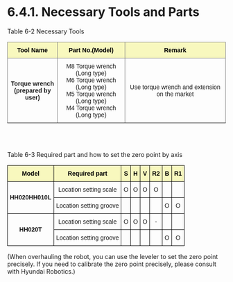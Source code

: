 ﻿# 6.4.1. Necessary Tools and Parts

Table 6-2 Necessary Tools
<style type="text/css">
.tg  {border-collapse:collapse;border-spacing:0;}
.tg td{border-color:black;border-style:solid;border-width:1px;font-family:Arial, sans-serif;font-size:14px;
  overflow:hidden;padding:10px 5px;word-break:normal;}
.tg th{border-color:black;border-style:solid;border-width:1px;font-family:Arial, sans-serif;font-size:14px;
  font-weight:normal;overflow:hidden;padding:10px 5px;word-break:normal;}
.tg .tg-9wq8{border-color:inherit;text-align:center;vertical-align:middle}
.tg .tg-c3xd{background-color:#f8f8be;border-color:inherit;color:#000000;font-weight:bold;text-align:center;vertical-align:middle}
.tg .tg-uzvj{border-color:inherit;font-weight:bold;text-align:center;vertical-align:middle}
</style>
<table class="tg">
<thead>
  <tr>
    <th class="tg-c3xd">Tool Name</th>
    <th class="tg-c3xd">Part No.(Model)</th>
    <th class="tg-c3xd">Remark</th>
  </tr>
</thead>
<tbody>
  <tr>
    <td class="tg-uzvj">Torque wrench<br>(prepared by user)</td>
    <td class="tg-9wq8">M8 Torque wrench (Long type)<br>M6 Torque wrench (Long type)<br>M5 Torque wrench (Long type)<br>M4 Torque wrench (Long type)</td>
    <td class="tg-9wq8">Use torque wrench and extension on the market</td>
  </tr>
</tbody>
</table>

<br></br>

Table 6-3 Required part and how to set the zero point by axis
<style type="text/css">
.tg  {border-collapse:collapse;border-spacing:0;}
.tg td{border-color:black;border-style:solid;border-width:1px;font-family:Arial, sans-serif;font-size:14px;
  overflow:hidden;padding:10px 5px;word-break:normal;}
.tg th{border-color:black;border-style:solid;border-width:1px;font-family:Arial, sans-serif;font-size:14px;
  font-weight:normal;overflow:hidden;padding:10px 5px;word-break:normal;}
.tg .tg-wa1i{font-weight:bold;text-align:center;vertical-align:middle}
.tg .tg-yhpm{background-color:#f8f8be;color:#000000;font-weight:bold;text-align:center;vertical-align:middle}
.tg .tg-nrix{text-align:center;vertical-align:middle}
</style>
<table class="tg">
<thead>
  <tr>
    <th class="tg-yhpm">Model</th>
    <th class="tg-yhpm">Required part</th>
    <th class="tg-yhpm">S</th>
    <th class="tg-yhpm">H</th>
    <th class="tg-yhpm">V</th>
    <th class="tg-yhpm">R2</th>
    <th class="tg-yhpm">B</th>
    <th class="tg-yhpm">R1</th>
  </tr>
</thead>
<tbody>
  <tr>
    <td class="tg-wa1i" rowspan="2">HH020HH010L</td>
    <td class="tg-nrix">Location setting scale</td>
    <td class="tg-nrix">O</td>
    <td class="tg-nrix">O</td>
    <td class="tg-nrix">O</td>
    <td class="tg-nrix">O</td>
    <td class="tg-nrix"></td>
    <td class="tg-nrix"></td>
  </tr>
  <tr>
    <td class="tg-nrix">Location setting groove</td>
    <td class="tg-nrix"></td>
    <td class="tg-nrix"></td>
    <td class="tg-nrix"></td>
    <td class="tg-nrix"></td>
    <td class="tg-nrix">O</td>
    <td class="tg-nrix">O</td>
  </tr>
  <tr>
    <td class="tg-wa1i" rowspan="2">HH020T</td>
    <td class="tg-nrix">Location setting scale</td>
    <td class="tg-nrix">O</td>
    <td class="tg-nrix">O</td>
    <td class="tg-nrix">O</td>
    <td class="tg-nrix">-</td>
    <td class="tg-nrix"></td>
    <td class="tg-nrix"></td>
  </tr>
  <tr>
    <td class="tg-nrix">Location setting groove</td>
    <td class="tg-nrix"></td>
    <td class="tg-nrix"></td>
    <td class="tg-nrix"></td>
    <td class="tg-nrix"></td>
    <td class="tg-nrix">O</td>
    <td class="tg-nrix">O</td>
  </tr>
</tbody>
</table>


(When overhauling the robot, you can use the leveler to set the zero point precisely. If you need to calibrate the zero point precisely, please consult with Hyundai Robotics.)
